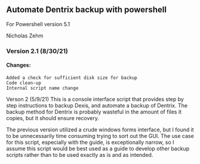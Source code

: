 ## Automate Dentrix backup with powershell

For Powershell version 5.1

Nicholas Zehm

### Version 2.1 (8/30/21)
#### Changes: 
	Added a check for sufficient disk size for backup
	Code clean-up
	Internal script name change

Verson 2 (5/9/21)
This is a console interface script that provides step by step instructions to backup Dexis, and automate a backup of Dentrix. The backup method for Dentrix is probably wasteful in the amount of files it copies, but it should ensure recovery.

The previous version utilized a crude windows forms interface, but I found it to be unnecessarily time consuming trying to sort out the GUI. The use case for this script, especially with the guide, is exceptionally narrow, so I assume this script would be best used as a guide to develop other backup scripts rather than to be used exactly as is and as intended.

